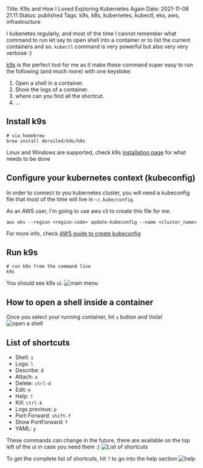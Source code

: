 Title: K9s and How I Loved Exploring Kubernetes Again
Date: 2021-11-08 21:11
Status: published
Tags: k9s, k8s, kubernetes, kubectl, eks, aws, infrastructure


I  kubenetes regularly, and most of the time I cannot remember what command
to run let say to open shell into a container or to list the current containers and so.
`kubectl` command is very powerful but also very very verbose :)

[k9s](https://k9scli.io) is the perfect tool for me as it make these command super easy to run the following (and much more) with
one keystoke:

1. Open a shell in a container.
2. Show the logs of a container.
3. where can you find all the shortcut.
4. ...

## Install k9s
```shell
# via homebrew
brew install derailed/k9s/k9s
```
Linux and Windows are supported, check k9s [installation page](https://k9scli.io/topics/install/)
for what needs to be done

## Configure your kubernetes context (kubeconfig)
In order to connect to you kubernetes cluster, you will need a kubeconfig file that most of the time will
live in `~/.kube/config`.

As an AWS user, I'm going to use aws cli to create this file for me.

```shell
aws eks --region <region-code> update-kubeconfig --name <cluster_name>
```

For more info, check [AWS guide to create kubeconfig](https://docs.aws.amazon.com/eks/latest/userguide/create-kubeconfig.html
)

## Run k9s
```shell
# run k9s from the command line
k9s
```
You should see k9s ui.
![main menu]({static}./main.png "ui")

## How to open a shell inside a container
Once you select your running container, hit `s` button and Voila!
![open a shell]({static}./shell.png "Shelling inside a container")


## List of shortcuts

- Shell: `s`
- Logs: `l`
- Describe: `d`
- Attach: `a`
- Delete: `ctrl-d`
- Edit: `e`
- Help: `?`
- Kill: `ctrl-k`
- Logs previous: `p`
- Port-Forward: `shift-f`
- Show PortForward: `f`
- YAML: `y`


These commands can change in the future, there are available on the top left of the ui in case you need them :)
![List of shortcuts]({static}./shortcuts.png "list of shortcuts")

To get the complete list of shortcuts, hit `?` to go into the help section
![help]({static}./help.png "exhaustive list of what you can do")